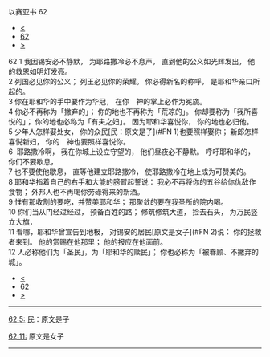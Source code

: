 ﻿





 以赛亚书 62




* [<](bible/ISA61.md)
* [62](bible/ISA.md)
* [>](bible/ISA63.md)



 
62 
1 我因锡安必不静默， 为耶路撒冷必不息声， 直到他的公义如光辉发出， 他的救恩如明灯发亮。  
2 列国必见你的公义； 列王必见你的荣耀。 你必得新名的称呼， 是耶和华亲口所起的。  
3 你在耶和华的手中要作为华冠， 在你　神的掌上必作为冕旒。  
4 你必不再称为「撇弃的」； 你的地也不再称为「荒凉的」。 你却要称为「我所喜悦的」； 你的地也必称为「有夫之妇」。 因为耶和华喜悦你， 你的地也必归他。  
5 少年人怎样娶处女， 你的众民[民：原文是子](#FN
1)也要照样娶你； 新郎怎样喜悦新妇， 你的　神也要照样喜悦你。     
6  耶路撒冷啊， 我在你城上设立守望的， 他们昼夜必不静默。 呼吁耶和华的，你们不要歇息，  
7 也不要使他歇息， 直等他建立耶路撒冷， 使耶路撒冷在地上成为可赞美的。  
8 耶和华指着自己的右手和大能的膀臂起誓说： 我必不再将你的五谷给你仇敌作食物； 外邦人也不再喝你劳碌得来的新酒。  
9 惟有那收割的要吃，并赞美耶和华； 那聚敛的要在我圣所的院内喝。     
10 你们当从门经过经过， 预备百姓的路； 修筑修筑大道， 捡去石头， 为万民竖立大旗，  
11 看哪，耶和华曾宣告到地极， 对锡安的居民[原文是女子](#FN
2)说： 你的拯救者来到。 他的赏赐在他那里； 他的报应在他面前。  
12 人必称他们为「圣民」，为「耶和华的赎民」； 你也必称为「被眷顾、不撇弃的城」。 
* [<](bible/ISA61.md)
* [62](bible/ISA.md)
* [>](bible/ISA63.md)





---


[62:5:](#V5)
民：原文是子


[62:11:](#V11)
原文是女子




---









